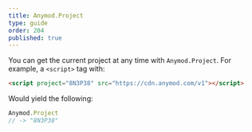 ```yaml
---
title: Anymod.Project
type: guide
order: 204
published: true
---
```


You can get the current project at any time with `Anymod.Project`. For example, a `<script>` tag with:

```html
<script project="8N3P38" src="https://cdn.anymod.com/v1"></script>
```

Would yield the following:

```js
Anymod.Project
// -> "8N3P38"
```
